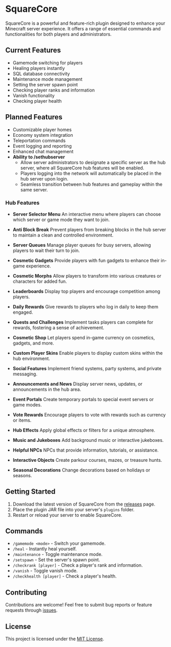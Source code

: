 # SquareCore

SquareCore is a powerful and feature-rich plugin designed to enhance your Minecraft server experience. It offers a range of essential commands and functionalities for both players and administrators.

## Current Features

- Gamemode switching for players
- Healing players instantly
- SQL database connectivity
- Maintenance mode management
- Setting the server spawn point
- Checking player ranks and information
- Vanish functionality
- Checking player health

## Planned Features

- Customizable player homes
- Economy system integration
- Teleportation commands
- Event logging and reporting
- Enhanced chat management
- **Ability to /sethubserver**
  - Allow server administrators to designate a specific server as the hub server, where all SquareCore hub features will be enabled.
  - Players logging into the network will automatically be placed in the hub server upon login.
  - Seamless transition between hub features and gameplay within the same server.

### Hub Features

- **Server Selector Menu**
  An interactive menu where players can choose which server or game mode they want to join.

- **Anti Block Break**
  Prevent players from breaking blocks in the hub server to maintain a clean and controlled environment.

- **Server Queues**
  Manage player queues for busy servers, allowing players to wait their turn to join.

- **Cosmetic Gadgets**
  Provide players with fun gadgets to enhance their in-game experience.

- **Cosmetic Morphs**
  Allow players to transform into various creatures or characters for added fun.

- **Leaderboards**
  Display top players and encourage competition among players.

- **Daily Rewards**
  Give rewards to players who log in daily to keep them engaged.

- **Quests and Challenges**
  Implement tasks players can complete for rewards, fostering a sense of achievement.

- **Cosmetic Shop**
  Let players spend in-game currency on cosmetics, gadgets, and more.

- **Custom Player Skins**
  Enable players to display custom skins within the hub environment.

- **Social Features**
  Implement friend systems, party systems, and private messaging.

- **Announcements and News**
  Display server news, updates, or announcements in the hub area.

- **Event Portals**
  Create temporary portals to special event servers or game modes.

- **Vote Rewards**
  Encourage players to vote with rewards such as currency or items.

- **Hub Effects**
  Apply global effects or filters for a unique atmosphere.

- **Music and Jukeboxes**
  Add background music or interactive jukeboxes.

- **Helpful NPCs**
  NPCs that provide information, tutorials, or assistance.

- **Interactive Objects**
  Create parkour courses, mazes, or treasure hunts.

- **Seasonal Decorations**
  Change decorations based on holidays or seasons.



## Getting Started

1. Download the latest version of SquareCore from the [releases](https://github.com/YourUsername/SquareCore/releases) page.
2. Place the plugin JAR file into your server's `plugins` folder.
3. Restart or reload your server to enable SquareCore.

## Commands

- `/gamemode <mode>` - Switch your gamemode.
- `/heal` - Instantly heal yourself.
- `/maintenance` - Toggle maintenance mode.
- `/setspawn` - Set the server's spawn point.
- `/checkrank [player]` - Check a player's rank and information.
- `/vanish` - Toggle vanish mode.
- `/checkhealth [player]` - Check a player's health.

## Contributing

Contributions are welcome! Feel free to submit bug reports or feature requests through [issues](https://github.com/YourUsername/SquareCore/issues).

## License

This project is licensed under the [MIT License](LICENSE).

